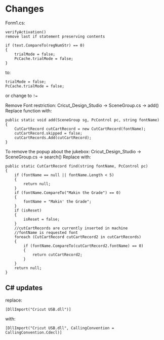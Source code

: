 # Changes

Form1.cs:

```cSharp
verifyActivation()
remove last if statement preserving contents

if (text.CompareTo(regNumStr) == 0)
{
    trialMode = false;
    PcCache.trialMode = false;
}
```

to:

```cSharp
trialMode = false;
PcCache.trialMode = false;
```

or change to ```!=```

Remove Font restriction:
Cricut_Design_Studio -> SceneGroup.cs -> add()
Replace function with:

```cSharp
public static void add(SceneGroup sg, PcControl pc, string fontName)
{ 
    CutCartRecord cutCartRecord = new CutCartRecord(fontName);
    cutCartRecord.skipped = false;
    cutCartRecords.Add(cutCartRecord);
}
```

To remove the popup about the jukebox:
Cricut_Design_Studio -> SceneGroup.cs -> search()
Replace with:

```cSharp
public static CutCartRecord find(string fontName, PcControl pc)
{
    if (fontName == null || fontName.Length < 5)
    {
        return null;
    }
    if (fontName.CompareTo("Makin the Grade") == 0)
    {
        fontName = "Makin' the Grade";
    }
    if (isReset)
    {
        isReset = false;
    }
    //cutCartRecords are currently inserted in machine
    //fontName is requested font
    foreach (CutCartRecord cutCartRecord2 in cutCartRecords)
    {
        if (fontName.CompareTo(cutCartRecord2.fontName) == 0)
        {
            return cutCartRecord2;
        }
    }
    return null;
}
```

## C# updates

replace:

```cSharp
[DllImport("Cricut USB.dll")]
```

with:

```cSharp
[DllImport("Cricut USB.dll", CallingConvention = CallingConvention.Cdecl)]
```
